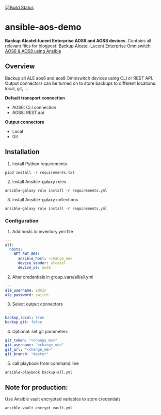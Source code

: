 [![Build Status](https://travis-ci.com/jefvantongerloo/ansible-aos-demo.svg?branch=main)](https://travis-ci.com/jefvantongerloo/ansible-aos-demo)

# ansible-aos-demo
**Backup Alcatel-lucent Enterprise AOS6 and AOS8 devices.**
Contains all relevant files for blogpost: [Backup Alcatel-Lucent Enterprise Omniswitch AOS6 & AOS8 using Ansible](https://netdevops.be/en/alcatel-lucent-enterprise-omniswitch-aos6-aos8-ansile-backup/)

## Overview
Backup all ALE aos6 and aos8 Omniswitch devices using CLI or REST API.
Output connectors can be turned on to store backups to different locations: local, git, ...

**Default transport connection**
- AOS6: CLI connection
- AOS8: REST api

**Output connectors**
- Local
- Git

## Installation
1. Install Python requirements
```python
pip3 install -r requirements.txt
```
2. Install Ansible-galaxy roles
```ansible
ansible-galaxy role install -r requirements.yml
```

3. Install Ansible-galaxy collections
```ansible
ansible-galaxy role install -r requirements.yml
```

### Configuration
1. Add hosts to inventory.yml file
```yaml
---
all:
  hosts:
    NET-SWI-001:
      ansible_host: <change_me>
      device_vendor: alcatel
      device_os: aos8
```
2. Alter credentials in group_vars/all/all.yml
```yaml
---
ale_username: admin
ale_password: switch
```

3. Select output connectors
```yaml
---
backup_local: true
backup_git: false
```

4. Optional: set git parameters
```yaml
git_token: "<change_me>"
git_username: "<change_me>"
git_url: "<change_me>"
git_branch: "master"
```

5. call playbook from command line
```bash
ansible-playbook backup-all.yml
```

## Note for production:
Use Ansible vault encrypted variables to store credentials
```ansible
ansible-vault encrypt vault.yml
```
